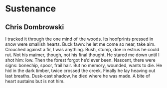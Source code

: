 # Sustenance
## Chris Dombrowski
I tracked it through the one mind of  the woods.
Its hoofprints pressed in snow were smallish hearts.
Buck fawn: he let me come so near, take aim.
Crouched against a fir, I was anything.
Bush, stump, doe in estrus he could rut.
Not his maimer, though, not his final thought.
He stared me down until I shot him: low.
Then the forest forgot he’d ever been.
Nascent, there were signs: bonechip, spoor, frail hair.
But no memory, wounded, wants to die.
He hid in the dark timber, twice crossed the creek.
Finally he lay heaving out last breaths.
Dusk-cast shadow, he died where he was made.
A bite of  heart sustains but is not him.